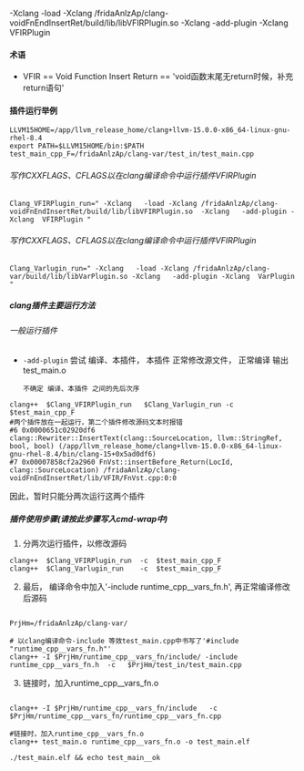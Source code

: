 -Xclang   -load -Xclang /fridaAnlzAp/clang-voidFnEndInsertRet/build/lib/libVFIRPlugin.so  -Xclang   -add-plugin -Xclang  VFIRPlugin





#### 术语
- VFIR == Void Function Insert Return == 'void函数末尾无return时候，补充return语句'

#### 插件运行举例

```shell
LLVM15HOME=/app/llvm_release_home/clang+llvm-15.0.0-x86_64-linux-gnu-rhel-8.4
export PATH=$LLVM15HOME/bin:$PATH
test_main_cpp_F=/fridaAnlzAp/clang-var/test_in/test_main.cpp
```

###### 写作CXXFLAGS、CFLAGS以在clang编译命令中运行插件VFIRPlugin
```shell
Clang_VFIRPlugin_run=" -Xclang   -load -Xclang /fridaAnlzAp/clang-voidFnEndInsertRet/build/lib/libVFIRPlugin.so  -Xclang   -add-plugin -Xclang  VFIRPlugin "

```

###### 写作CXXFLAGS、CFLAGS以在clang编译命令中运行插件VFIRPlugin
```shell
Clang_Varlugin_run=" -Xclang   -load -Xclang /fridaAnlzAp/clang-var/build/lib/libVarPlugin.so -Xclang   -add-plugin -Xclang  VarPlugin   "

```

##### clang插件主要运行方法

###### 一般运行插件
-  `-add-plugin` 尝试 编译、本插件， 本插件 正常修改源文件， 正常编译 输出 test_main.o

       不确定 编译、本插件 之间的先后次序
  ```shell
clang++  $Clang_VFIRPlugin_run   $Clang_Varlugin_run -c  $test_main_cpp_F 
#两个插件放在一起运行，第二个插件修改源码文本时报错
#6 0x0000651c02920df6 clang::Rewriter::InsertText(clang::SourceLocation, llvm::StringRef, bool, bool) (/app/llvm_release_home/clang+llvm-15.0.0-x86_64-linux-gnu-rhel-8.4/bin/clang-15+0x5ad0df6)
#7 0x00007858cf2a2960 FnVst::insertBefore_Return(LocId, clang::SourceLocation) /fridaAnlzAp/clang-voidFnEndInsertRet/lib/VFIR/FnVst.cpp:0:0
  ```




因此，暂时只能分两次运行这两个插件

##### 插件使用步骤(请按此步骤写入cmd-wrap中)

1. 分两次运行插件，以修改源码
  ```shell
clang++  $Clang_VFIRPlugin_run  -c  $test_main_cpp_F 
clang++  $Clang_Varlugin_run    -c  $test_main_cpp_F 
```

2. 最后， 编译命令中加入'-include runtime_cpp__vars_fn.h', 再正常编译修改后源码
```shell

PrjHm=/fridaAnlzAp/clang-var/

# 以clang编译命令-include 等效test_main.cpp中书写了'#include "runtime_cpp__vars_fn.h"'
clang++ -I $PrjHm/runtime_cpp__vars_fn/include/ -include runtime_cpp__vars_fn.h  -c   $PrjHm/test_in/test_main.cpp

```

3. 链接时，加入runtime_cpp__vars_fn.o
```shell

clang++ -I $PrjHm/runtime_cpp__vars_fn/include   -c   $PrjHm/runtime_cpp__vars_fn/runtime_cpp__vars_fn.cpp

#链接时，加入runtime_cpp__vars_fn.o
clang++ test_main.o runtime_cpp__vars_fn.o -o test_main.elf

./test_main.elf && echo test_main__ok
```